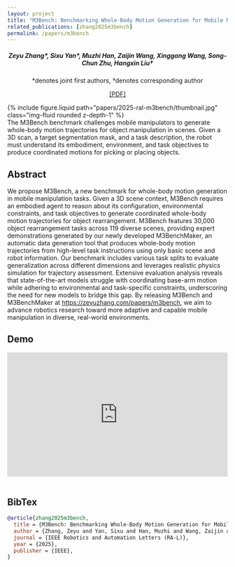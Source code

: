 ```yaml
---
layout: project
title: "M3Bench: Benchmarking Whole-Body Motion Generation for Mobile Manipulation in 3D Scenes"
related_publications: [zhang2025m3bench]
permalink: /papers/m3bench
---
```


<h5 style="text-align: center;">
Zeyu Zhang*, Sixu Yan*, Muzhi Han, Zaijin Wang, Xinggang Wang, Song-Chun Zhu, Hangxin Liu†
</h5>
<p style="text-align: center;">
*denotes joint first authors, †denotes corresponding author
</p>
<p style="text-align: center;">
<a href="https://arxiv.org/pdf/2410.06678" target="_blank">[PDF]</a>
</p>

<div class="row mt-3">
    <div class="col-sm">
        {% include figure.liquid path="papers/2025-ral-m3bench/thumbnail.jpg" class="img-fluid rounded z-depth-1" %}
    </div>
</div>
<div class="caption">
    The M3Bench benchmark challenges mobile manipulators to generate whole-body motion trajectories for object manipulation in scenes. Given a 3D scan, a target segmentation mask, and a task description, the robot must understand its embodiment, environment, and task objectives to produce coordinated motions for picking or placing objects.
</div>

## Abstract

We propose M3Bench, a new benchmark for whole-body motion generation in mobile manipulation tasks. Given a 3D scene context, M3Bench requires an embodied agent to reason about its configuration, environmental constraints, and task objectives to generate coordinated whole-body motion trajectories for object rearrangement. M3Bench features 30,000 object rearrangement tasks across 119 diverse scenes, providing expert demonstrations generated by our newly developed M3BenchMaker, an automatic data generation tool that produces whole-body motion trajectories from high-level task instructions using only basic scene and robot information. Our benchmark includes various task splits to evaluate generalization across different dimensions and leverages realistic physics simulation for trajectory assessment. Extensive evaluation analysis reveals that state-of-the-art models struggle with coordinating base-arm motion while adhering to environmental and task-specific constraints, underscoring the need for new models to bridge this gap. By releasing M3Bench and M3BenchMaker at https://zeyuzhang.com/papers/m3bench, we aim to advance robotics research toward more adaptive and capable mobile manipulation in diverse, real-world environments.

## Demo

<div style="padding:56.25% 0 0 0;position:relative;"><iframe src="https://www.youtube.com/embed/TwJQnRm663M" frameborder="0" allow="autoplay; fullscreen; picture-in-picture; clipboard-write; encrypted-media; web-share" style="position:absolute;top:0;left:0;width:100%;height:100%;" title="M3Bench: Benchmarking Whole-body Motion Generation for Mobile Manipulation in 3D Scenes"></iframe></div><script src="https://player.vimeo.com/api/player.js"></script><br/>

## BibTex

```bibtex
@article{zhang2025m3bench,
  title = {M3Bench: Benchmarking Whole-Body Motion Generation for Mobile Manipulation in 3D Scenes},
  author = {Zhang, Zeyu and Yan, Sixu and Han, Muzhi and Wang, Zaijin and Wang, Xinggang and Zhu, Song-Chun and Liu, Hangxin},
  journal = {IEEE Robotics and Automation Letters (RA-L)},
  year = {2025},
  publisher = {IEEE},
}
```
